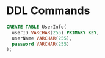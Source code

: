 # DDL Commands 

``` SQL
CREATE TABLE UserInfo(
  userID VARCHAR(255) PRIMARY KEY,
  userName VARCHAR(255),
  password VARCHAR(255)
);
